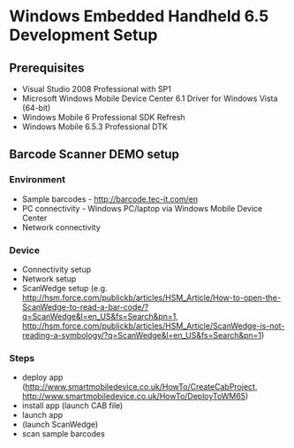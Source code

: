 # Windows Embedded Handheld 6.5 Development Setup

## Prerequisites
- Visual Studio 2008 Professional with SP1
- Microsoft Windows Mobile Device Center 6.1 Driver for Windows Vista (64-bit)
- Windows Mobile 6 Professional SDK Refresh
- Windows Mobile 6.5.3 Professional DTK

## Barcode Scanner DEMO setup
### Environment
- Sample barcodes - http://barcode.tec-it.com/en
- PC connectivity - Windows PC/laptop via Windows Mobile Device Center
- Network connectivity

### Device
- Connectivity setup
- Network setup
- ScanWedge setup (e.g. http://hsm.force.com/publickb/articles/HSM_Article/How-to-open-the-ScanWedge-to-read-a-bar-code/?q=ScanWedge&l=en_US&fs=Search&pn=1, http://hsm.force.com/publickb/articles/HSM_Article/ScanWedge-is-not-reading-a-symbology/?q=ScanWedge&l=en_US&fs=Search&pn=1)

### Steps
- deploy app (http://www.smartmobiledevice.co.uk/HowTo/CreateCabProject, http://www.smartmobiledevice.co.uk/HowTo/DeployToWM65)
- install app (launch CAB file)
- launch app
- (launch ScanWedge)
- scan sample barcodes
